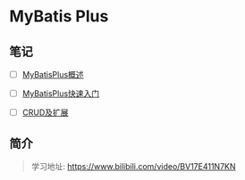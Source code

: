 # MyBatis Plus

## 笔记

- [ ] [MyBatisPlus概述](学相伴学习笔记/学相伴-秦疆-MyBatisPlus最新完整教程通俗易懂/01-概述.md)
- [ ] [MyBatisPlus快速入门](学相伴学习笔记/学相伴-秦疆-MyBatisPlus最新完整教程通俗易懂/02-快速入门.md)
- [ ] [CRUD及扩展](学相伴学习笔记/学相伴-秦疆-MyBatisPlus最新完整教程通俗易懂/03-CRUD扩展.md)



## 简介

> 学习地址: https://www.bilibili.com/video/BV17E411N7KN



